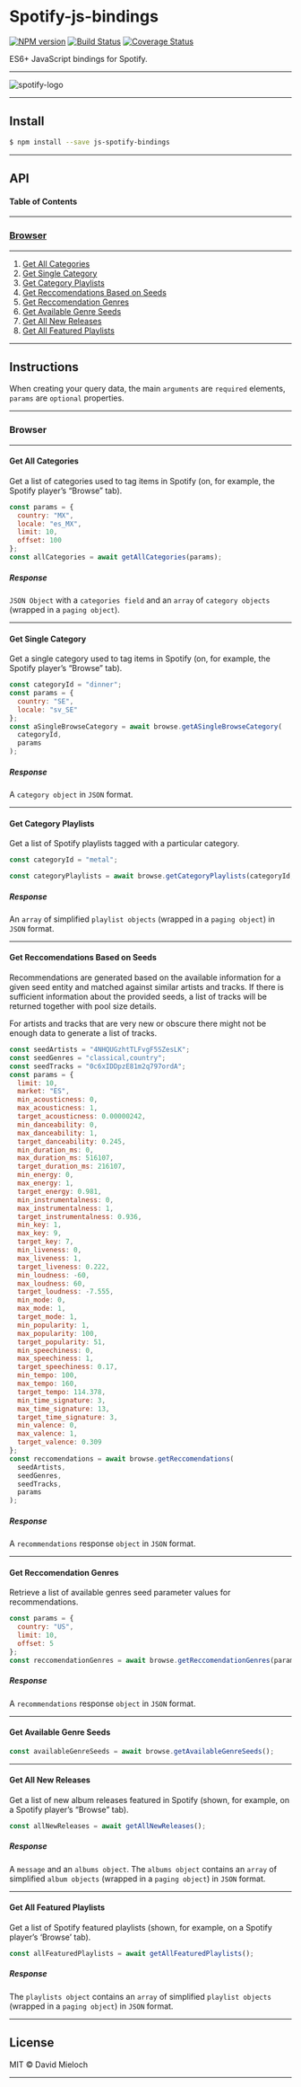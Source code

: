 # Spotify-js-bindings

[![NPM version](https://img.shields.io/npm/v/generator-nod.svg?style=flat-square)](https://npmjs.org/package/generator-nod)
[![Build Status](https://img.shields.io/travis/diegohaz/nod/master.svg?style=flat-square)](https://travis-ci.org/diegohaz/nod) [![Coverage Status](https://img.shields.io/codecov/c/github/diegohaz/nod/master.svg?style=flat-square)](https://codecov.io/gh/diegohaz/nod/branch/master)

ES6+ JavaScript bindings for Spotify.

***

![spotify-logo](spotify-logo.png)

***

## Install

```sh
$ npm install --save js-spotify-bindings
```

***

## API

#### Table of Contents

***

### [Browser](#Browser)

***

1. [Get All Categories](#Get-All-Categories)
2. [Get Single Category](#Get-Single-Category)
3. [Get Category Playlists](#Get-Category-Playlists)
4. [Get Reccomendations Based on Seeds](#Get-Reccomendations-Based-on-Seeds)
5. [Get Reccomendation Genres](#Get-Reccomendation-Genres)
6. [Get Available Genre Seeds](#Get-Available-Genre-Seeds)
7. [Get All New Releases](#Get-All-New-Releases)
8. [Get All Featured Playlists](#Get-All-Featured-Playlists)

---

## Instructions

When creating your query data, the main `arguments` are `required` elements, `params` are `optional` properties.

---

### **Browser**

---
#### Get All Categories

Get a list of categories used to tag items in Spotify (on, for example, the Spotify player’s “Browse” tab).

```js
const params = {
  country: "MX",
  locale: "es_MX",
  limit: 10,
  offset: 100
};
const allCategories = await getAllCategories(params);
```

##### Response

`JSON Object` with a `categories field` and an `array` of `category objects` (wrapped in a `paging object`).

---

#### Get Single Category

Get a single category used to tag items in Spotify (on, for example, the Spotify player’s “Browse” tab).

```js
const categoryId = "dinner";
const params = {
  country: "SE",
  locale: "sv_SE"
};
const aSingleBrowseCategory = await browse.getASingleBrowseCategory(
  categoryId,
  params
);
```

##### Response

A `category object` in `JSON` format.

---

#### Get Category Playlists

Get a list of Spotify playlists tagged with a particular category.

```js
const categoryId = "metal";

const categoryPlaylists = await browse.getCategoryPlaylists(categoryId, params);
```

##### Response

An `array` of simplified `playlist objects` (wrapped in a `paging object`) in `JSON` format.

---

#### Get Reccomendations Based on Seeds

Recommendations are generated based on the available information for a given seed entity and matched against similar artists and tracks. If there is sufficient information about the provided seeds, a list of tracks will be returned together with pool size details.

For artists and tracks that are very new or obscure there might not be enough data to generate a list of tracks.

```js
const seedArtists = "4NHQUGzhtTLFvgF5SZesLK";
const seedGenres = "classical,country";
const seedTracks = "0c6xIDDpzE81m2q797ordA";
const params = {
  limit: 10,
  market: "ES",
  min_acousticness: 0,
  max_acousticness: 1,
  target_acousticness: 0.00000242,
  min_danceability: 0,
  max_danceability: 1,
  target_danceability: 0.245,
  min_duration_ms: 0,
  max_duration_ms: 516107,
  target_duration_ms: 216107,
  min_energy: 0,
  max_energy: 1,
  target_energy: 0.981,
  min_instrumentalness: 0,
  max_instrumentalness: 1,
  target_instrumentalness: 0.936,
  min_key: 1,
  max_key: 9,
  target_key: 7,
  min_liveness: 0,
  max_liveness: 1,
  target_liveness: 0.222,
  min_loudness: -60,
  max_loudness: 60,
  target_loudness: -7.555,
  min_mode: 0,
  max_mode: 1,
  target_mode: 1,
  min_popularity: 1,
  max_popularity: 100,
  target_popularity: 51,
  min_speechiness: 0,
  max_speechiness: 1,
  target_speechiness: 0.17,
  min_tempo: 100,
  max_tempo: 160,
  target_tempo: 114.378,
  min_time_signature: 3,
  max_time_signature: 13,
  target_time_signature: 3,
  min_valence: 0,
  max_valence: 1,
  target_valence: 0.309
};
const reccomendations = await browse.getReccomendations(
  seedArtists,
  seedGenres,
  seedTracks,
  params
);
```

##### Response

A `recommendations` response `object` in `JSON` format.

---

#### Get Reccomendation Genres

Retrieve a list of available genres seed parameter values for recommendations.

```js
const params = {
  country: "US",
  limit: 10,
  offset: 5
};
const reccomendationGenres = await browse.getReccomendationGenres(params);
```

##### Response

A `recommendations` response `object` in `JSON` format.

---

#### Get Available Genre Seeds

```js
const availableGenreSeeds = await browse.getAvailableGenreSeeds();
```

---

#### Get All New Releases

Get a list of new album releases featured in Spotify (shown, for example, on a Spotify player’s “Browse” tab).

```js
const allNewReleases = await getAllNewReleases();
```

##### Response

A `message` and an `albums object`. The `albums object` contains an `array` of simplified `album objects` (wrapped in a `paging object`) in `JSON` format.

---

#### Get All Featured Playlists

Get a list of Spotify featured playlists (shown, for example, on a Spotify player’s ‘Browse’ tab).

```js
const allFeaturedPlaylists = await getAllFeaturedPlaylists();
```

##### Response

The `playlists object` contains an `array` of simplified `playlist objects` (wrapped in a `paging object`) in `JSON` format.

---

## License

MIT © David Mieloch

---